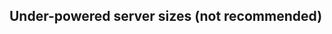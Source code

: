 <!-- usedin: [ _legacy_docker/Tutorials] - post: -->


## Under-powered server sizes (not recommended)

